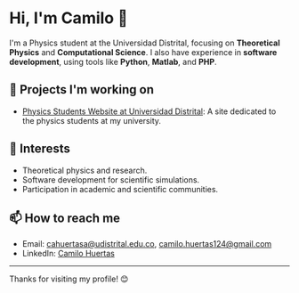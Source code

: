 # Hi, I'm Camilo 👋

I'm a Physics student at the Universidad Distrital, focusing on **Theoretical Physics** and **Computational Science**. I also have experience in **software development**, using tools like **Python**, **Matlab**, and **PHP**.

## 🚀 Projects I'm working on

- [Physics Students Website at Universidad Distrital](https://equipofisicaud.github.io/fisicaud/): A site dedicated to the physics students at my university.

## 🌱 Interests

- Theoretical physics and research.
- Software development for scientific simulations.
- Participation in academic and scientific communities.

## 📫 How to reach me

- Email: [cahuertasa@udistrital.edu.co](mailto:cahuertasa@udistrital.edu.co), [camilo.huertas124@gmail.com](mailto:camilo.huertas124@gmail.com)
- LinkedIn: [Camilo Huertas](https://www.linkedin.com/in/camilo-huertas/)

---

Thanks for visiting my profile! 😊


<!--
**camilohuertas02/camilohuertas02** is a ✨ _special_ ✨ repository because its `README.md` (this file) appears on your GitHub profile.

Here are some ideas to get you started:



- 🔭 I’m currently working on ...
- 🌱 I’m currently learning ...
- 👯 I’m looking to collaborate on ...
- 🤔 I’m looking for help with ...
- 💬 Ask me about ...
- 📫 How to reach me: ...
- 😄 Pronouns: ...
- ⚡ Fun fact: ...
-->

